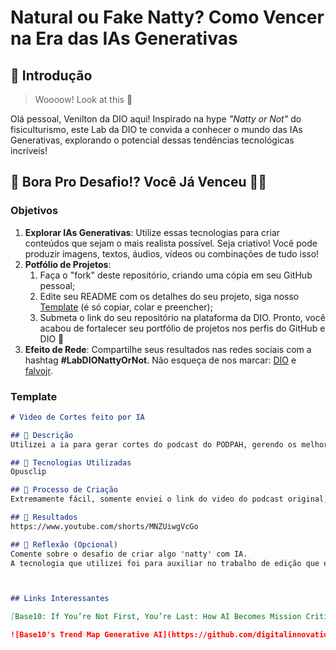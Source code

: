 # Natural ou Fake Natty? Como Vencer na Era das IAs Generativas

## 🚀 Introdução

> Woooow! Look at this 👀

Olá pessoal, Venilton da DIO aqui! Inspirado na hype _"Natty or Not"_ do fisiculturismo, este Lab da DIO te convida a conhecer o mundo das IAs Generativas, explorando o potencial dessas tendências tecnológicas incríveis!

## 🎯 Bora Pro Desafio!? Você Já Venceu 💪🤓

### Objetivos

1. **Explorar IAs Generativas**: Utilize essas tecnologias para criar conteúdos que sejam o mais realista possível. Seja criativo! Você pode produzir imagens, textos, áudios, vídeos ou combinações de tudo isso!
1. **Potfólio de Projetos**:
    1. Faça o "fork" deste repositório, criando uma cópia em seu GitHub pessoal;
    2. Edite seu README com os detalhes do seu projeto, siga nosso [Template](#template) (é só copiar, colar e preencher);
    3. Submeta o link do seu repositório na plataforma da DIO. Pronto, você acabou de fortalecer seu portfólio de projetos nos perfis do GitHub e DIO 🚀
1. **Efeito de Rede**: Compartilhe seus resultados nas redes sociais com a hashtag **#LabDIONattyOrNot**. Não esqueça de nos marcar: [DIO](https://www.linkedin.com/school/dio-makethechange) e [falvojr](https://www.linkedin.com/in/falvojr).

### Template

```markdown
# Video de Cortes feito por IA

## 📒 Descrição
Utilizei a ia para gerar cortes do podcast do PODPAH, gerendo os melhores cortes e centralizando quem está falando automaticamente junto com a sua legenda

## 🤖 Tecnologias Utilizadas
Opusclip

## 🧐 Processo de Criação
Extremamente fácil, somente enviei o link do video do podcast original, a ia fez todo o resto do trabalhando, colocando o video em diagonal e deixando sempre menos de 1 minuto para poder postar no yt

## 🚀 Resultados
https://www.youtube.com/shorts/MNZUiwgVcGo

## 💭 Reflexão (Opcional)
Comente sobre o desafio de criar algo 'natty' com IA.
A tecnologia que utilizei foi para auxiliar no trabalho de edição que eu teria caso realizasse este processo na mão, hoje elas são uma mão na roda para podermos criar conteudos desta forma.



## Links Interessantes

[Base10: If You’re Not First, You’re Last: How AI Becomes Mission Critical](https://base10.vc/post/generative-ai-mission-critical/)

![Base10's Trend Map Generative AI](https://github.com/digitalinnovationone/lab-natty-or-not/assets/730492/f4df26e8-f8f7-4419-8252-c69d73ea930c)
